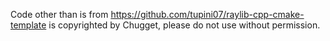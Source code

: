 Code other than is from https://github.com/tupini07/raylib-cpp-cmake-template is copyrighted by Chugget, please do not use without permission.